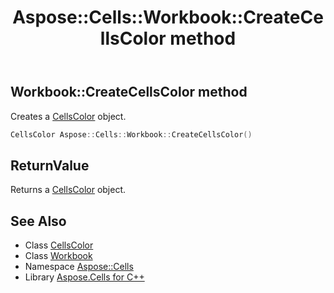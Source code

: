 ﻿---
title: Aspose::Cells::Workbook::CreateCellsColor method
linktitle: CreateCellsColor
second_title: Aspose.Cells for C++ API Reference
description: 'Aspose::Cells::Workbook::CreateCellsColor method. Creates a CellsColor object in C++.'
type: docs
weight: 1800
url: /cpp/aspose.cells/workbook/createcellscolor/
---
## Workbook::CreateCellsColor method


Creates a [CellsColor](../../cellscolor/) object.

```cpp
CellsColor Aspose::Cells::Workbook::CreateCellsColor()
```


## ReturnValue

Returns a [CellsColor](../../cellscolor/) object.

## See Also

* Class [CellsColor](../../cellscolor/)
* Class [Workbook](../)
* Namespace [Aspose::Cells](../../)
* Library [Aspose.Cells for C++](../../../)
